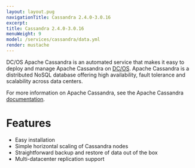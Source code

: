 ```yaml
---
layout: layout.pug
navigationTitle: Cassandra 2.4.0-3.0.16
excerpt:
title: Cassandra 2.4.0-3.0.16
menuWeight: 9
model: /services/cassandra/data.yml
render: mustache
---
```


DC/OS Apache Cassandra is an automated service that makes it easy to deploy and manage Apache Cassandra on [DC/OS](https://mesosphere.com/product/). Apache Cassandra is a distributed NoSQL database offering high availability, fault tolerance and scalability across data centers.

For more information on Apache Cassandra, see the Apache Cassandra [documentation](http://cassandra.apache.org/doc/latest/).

# Features

*   Easy installation
*   Simple horizontal scaling of Cassandra nodes
*   Straightforward backup and restore of data out of the box
*   Multi-datacenter replication support

